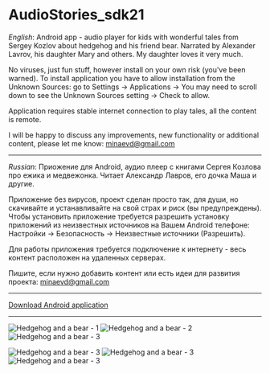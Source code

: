 # AudioStories_sdk21
_English_: Android app - audio player for kids with wonderful tales from Sergey Kozlov about hedgehog and his friend bear. Narrated by Alexander Lavrov, his daughter Mary and others. My daughter loves it very much. 

No viruses, just fun stuff, however install on your own risk (you've been warned). To install application you have to allow installation from the Unknown Sources: go to Settings -> Applications -> You may need to scroll down to see the Unknown Sources setting -> Check to allow.

Application requires stable internet connection to play tales, all the content is remote.

I will be happy to discuss any improvements, new functionality or additional content, please let me know: [minaevd@gmail.com](mailto:minaevd@gmail.com)

---

_Russian_: Приожение для Android, аудио плеер с книгами Сергея Козлова про ежика и медвежонка. Читает Александр Лавров, его дочка Маша и другие.

Приложение без вирусов, проект сделан просто так, для души, но скачивайте и устанавливайте на свой страх и риск (вы предупреждены). Чтобы установить приложение требуется разрешить установку приложений из неизвестных источников на Вашем Android телефоне: Настройки -> Безопасность -> Неизвестные источники (Разрешить).

Для работы приложения требуется подключение к интернету - весь контент расположен на удаленных серверах.

Пишите, если нужно добавить контент или есть идеи для развития проекта: [minaevd@gmail.com](mailto:minaevd@gmail.com)

---

[Download Android application](tales.verbery.com/AudioStories.apk)

---

![Hedgehog and a bear - 1](http://tales.verbery.com/art/res/mipmap-xxxhdpi/album1.png)
![Hedgehog and a bear - 2](http://tales.verbery.com/art/res/mipmap-xxxhdpi/album2.png)
![Hedgehog and a bear - 3](http://tales.verbery.com/art/res/mipmap-xxxhdpi/album3.png)


![Hedgehog and a bear - 3](http://tales.verbery.com/art/res/mipmap-xxxhdpi/1_2.png)
![Hedgehog and a bear - 3](http://tales.verbery.com/art/res/mipmap-xxxhdpi/1_3.png)
![Hedgehog and a bear - 3](http://tales.verbery.com/art/res/mipmap-xxxhdpi/1_4.png)
